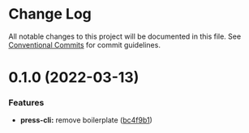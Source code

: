 # Change Log

All notable changes to this project will be documented in this file.
See [Conventional Commits](https://conventionalcommits.org) for commit guidelines.

# 0.1.0 (2022-03-13)


### Features

* **press-cli:** remove boilerplate ([bc4f9b1](https://github.com/infinitered/press/commit/bc4f9b1039cc2138437f9d13c8c6eb75def78a83))
